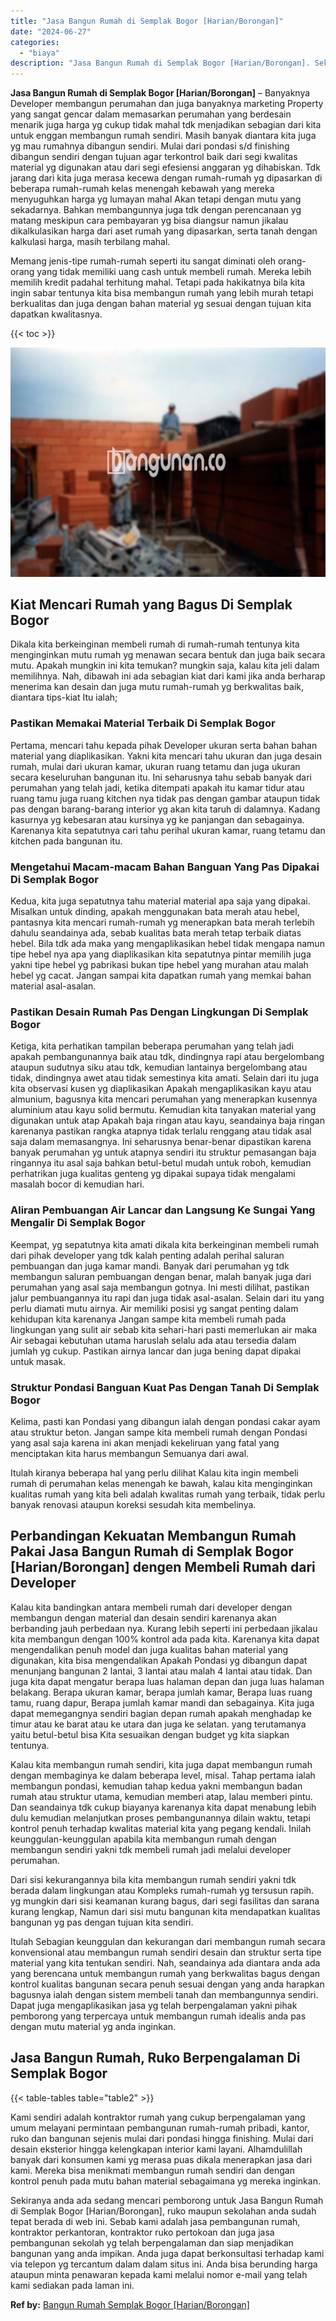 ```yaml
---
title: "Jasa Bangun Rumah di Semplak Bogor [Harian/Borongan]"
date: "2024-06-27"
categories: 
  - "biaya"
description: "Jasa Bangun Rumah di Semplak Bogor [Harian/Borongan]. Sekiranya anda ada sedang mencari pemborong untuk Jasa Bangun Rumah di Semplak Bogor [Harian/Borongan..."
---
```


**Jasa Bangun Rumah di Semplak Bogor \[Harian/Borongan\]** – Banyaknya Developer membangun perumahan dan juga banyaknya marketing Property yang sangat gencar dalam memasarkan perumahan yang berdesain menarik juga harga yg cukup tidak mahal tdk menjadikan sebagian dari kita untuk enggan membangun rumah sendiri. Masih banyak diantara kita juga yg mau rumahnya dibangun sendiri. Mulai dari pondasi s/d finishing dibangun sendiri dengan tujuan agar terkontrol baik dari segi kwalitas material yg digunakan atau dari segi efesiensi anggaran yg dihabiskan. Tdk jarang dari kita juga merasa kecewa dengan rumah-rumah yg dipasarkan di beberapa rumah-rumah kelas menengah kebawah yang mereka menyuguhkan harga yg lumayan mahal Akan tetapi dengan mutu yang sekadarnya. Bahkan membangunnya juga tdk dengan perencanaan yg matang meskipun cara pembayaran yg bisa diangsur namun jikalau dikalkulasikan harga dari aset rumah yang dipasarkan, serta tanah dengan kalkulasi harga, masih terbilang mahal.

Memang jenis-tipe rumah-rumah seperti itu sangat diminati oleh orang-orang yang tidak memiliki uang cash untuk membeli rumah. Mereka lebih memilih kredit padahal terhitung mahal. Tetapi pada hakikatnya bila kita ingin sabar tentunya kita bisa membangun rumah yang lebih murah tetapi berkualitas dan juga dengan bahan material yg sesuai dengan tujuan kita dapatkan kwalitasnya.

{{< toc >}}

![Jasa Bangun Rumah di Semplak Bogor [Harian/Borongan]](/images/borong-bangunan-02.png)

## Kiat Mencari Rumah yang Bagus Di Semplak Bogor

Dikala kita berkeinginan membeli rumah di rumah-rumah tentunya kita menginginkan mutu rumah yg menawan secara bentuk dan juga baik secara mutu. Apakah mungkin ini kita temukan? mungkin saja, kalau kita jeli dalam memilihnya. Nah, dibawah ini ada sebagian kiat dari kami jika anda berharap menerima kan desain dan juga mutu rumah-rumah yg berkwalitas baik, diantara tips-kiat Itu ialah;

### Pastikan Memakai Material Terbaik Di Semplak Bogor

Pertama, mencari tahu kepada pihak Developer ukuran serta bahan bahan material yang diaplikasikan. Yakni kita mencari tahu ukuran dan juga desain rumah, mulai dari ukuran kamar, ukuran ruang tetamu dan juga ukuran secara keseluruhan bangunan itu. Ini seharusnya tahu sebab banyak dari perumahan yang telah jadi, ketika ditempati apakah itu kamar tidur atau ruang tamu juga ruang kitchen nya tidak pas dengan gambar ataupun tidak pas dengan barang-barang interior yg akan kita taruh di dalamnya. Kadang kasurnya yg kebesaran atau kursinya yg ke panjangan dan sebagainya. Karenanya kita sepatutnya cari tahu perihal ukuran kamar, ruang tetamu dan kitchen pada bangunan itu.

### Mengetahui Macam-macam Bahan Banguan Yang Pas Dipakai Di Semplak Bogor

Kedua, kita juga sepatutnya tahu material material apa saja yang dipakai. Misalkan untuk dinding, apakah menggunakan bata merah atau hebel, pantasnya kita mencari rumah-rumah yg menerapkan bata merah terlebih dahulu seandainya ada, sebab kualitas bata merah tetap terbaik diatas hebel. Bila tdk ada maka yang mengaplikasikan hebel tidak mengapa namun tipe hebel nya apa yang diaplikasikan kita sepatutnya pintar memilih juga yakni tipe hebel yg pabrikasi bukan tipe hebel yang murahan atau malah hebel yg cacat. Jangan sampai kita dapatkan rumah yang memkai bahan material asal-asalan.

### Pastikan Desain Rumah Pas Dengan Lingkungan Di Semplak Bogor

Ketiga, kita perhatikan tampilan beberapa perumahan yang telah jadi apakah pembangunannya baik atau tdk, dindingnya rapi atau bergelombang ataupun sudutnya siku atau tdk, kemudian lantainya bergelombang atau tidak, dindingnya awet atau tidak semestinya kita amati. Selain dari itu juga kita observasi kusen yg diaplikasikan Apakah mengaplikasikan kayu atau almunium, bagusnya kita mencari perumahan yang menerapkan kusennya aluminium atau kayu solid bermutu. Kemudian kita tanyakan material yang digunakan untuk atap Apakah baja ringan atau kayu, seandainya baja ringan karenanya pastikan rangka atapnya tidak terlalu renggang atau tidak asal saja dalam memasangnya. Ini seharusnya benar-benar dipastikan karena banyak perumahan yg untuk atapnya sendiri itu struktur pemasangan baja ringannya itu asal saja bahkan betul-betul mudah untuk roboh, kemudian perhatrikan juga kualitas genteng yg dipakai supaya tidak mengalami masalah bocor di kemudian hari.

### Aliran Pembuangan Air Lancar dan Langsung Ke Sungai Yang Mengalir Di Semplak Bogor

Keempat, yg sepatutnya kita amati dikala kita berkeinginan membeli rumah dari pihak developer yang tdk kalah penting adalah perihal saluran pembuangan dan juga kamar mandi. Banyak dari perumahan yg tdk membangun saluran pembuangan dengan benar, malah banyak juga dari perumahan yang asal saja membangun gotnya. Ini mesti dilihat, pastikan jalur pembuangannya itu rapi dan juga tidak asal-asalan. Selain dari itu yang perlu diamati mutu airnya. Air memiliki posisi yg sangat penting dalam kehidupan kita karenanya Jangan sampe kita membeli rumah pada lingkungan yang sulit air sebab kita sehari-hari pasti memerlukan air maka Air sebagai kebutuhan utama haruslah selalu ada atau tersedia dalam jumlah yg cukup. Pastikan airnya lancar dan juga bening dapat dipakai untuk masak.

### Struktur Pondasi Banguan Kuat Pas Dengan Tanah Di Semplak Bogor

Kelima, pasti kan Pondasi yang dibangun ialah dengan pondasi cakar ayam atau struktur beton. Jangan sampe kita membeli rumah dengan Pondasi yang asal saja karena ini akan menjadi kekeliruan yang fatal yang menciptakan kita harus membangun Semuanya dari awal.

Itulah kiranya beberapa hal yang perlu dilihat Kalau kita ingin membeli rumah di perumahan kelas menengah ke bawah, kalau kita menginginkan kualitas rumah yang kita beli adalah kwalitas rumah yang terbaik, tidak perlu banyak renovasi ataupun koreksi sesudah kita membelinya.

## Perbandingan Kekuatan Membangun Rumah Pakai Jasa Bangun Rumah di Semplak Bogor \[Harian/Borongan\] dengen Membeli Rumah dari Developer

Kalau kita bandingkan antara membeli rumah dari developer dengan membangun dengan material dan desain sendiri karenanya akan berbanding jauh perbedaan nya. Kurang lebih seperti ini perbedaan jikalau kita membangun dengan 100% kontrol ada pada kita. Karenanya kita dapat mengendalikan penuh model dan juga kualitas bahan material yang digunakan, kita bisa mengendalikan Apakah Pondasi yg dibangun dapat menunjang bangunan 2 lantai, 3 lantai atau malah 4 lantai atau tidak. Dan juga kita dapat mengatur berapa luas halaman depan dan juga luas halaman belakang. Berapa ukuran kamar, berapa jumlah kamar, Berapa luas ruang tamu, ruang dapur, Berapa jumlah kamar mandi dan sebagainya. Kita juga dapat memegangnya sendiri bagian depan rumah apakah menghadap ke timur atau ke barat atau ke utara dan juga ke selatan. yang terutamanya yaitu betul-betul bisa Kita sesuaikan dengan budget yg kita siapkan tentunya.

Kalau kita membangun rumah sendiri, kita juga dapat membangun rumah dengan membaginya ke dalam beberapa level, misal. Tahap pertama ialah membangun pondasi, kemudian tahap kedua yakni membangun badan rumah atau struktur utama, kemudian memberi atap, lalau memberi pintu. Dan seandainya tdk cukup biayanya karenanya kita dapat menabung lebih dulu kemudian melanjutkan proses pembangunannya dilain waktu, tetapi kontrol penuh terhadap kwalitas material kita yang pegang kendali. Inilah keunggulan-keunggulan apabila kita membangun rumah dengan membangun sendiri yakni tdk membeli rumah jadi melalui developer perumahan.

Dari sisi kekurangannya bila kita membangun rumah sendiri yakni tdk berada dalam lingkungan atau Kompleks rumah-rumah yg tersusun rapih. yg mungkin dari sisi keamanan kurang bagus, dari segi fasilitas dan sarana kurang lengkap, Namun dari sisi mutu bangunan kita mendapatkan kualitas bangunan yg pas dengan tujuan kita sendiri.

Itulah Sebagian keunggulan dan kekurangan dari membangun rumah secara konvensional atau membangun rumah sendiri desain dan struktur serta tipe material yang kita tentukan sendiri. Nah, seandainya ada diantara anda ada yang berencana untuk membangun rumah yang berkwalitas bagus dengan kontrol kualitas bangunan secara penuh sesuai dengan yang anda harapkan bagusnya ialah dengan sistem membeli tanah dan membangunnya sendiri. Dapat juga mengaplikasikan jasa yg telah berpengalaman yakni pihak pemborong yang terpercaya untuk membangun rumah idealis anda pas dengan mutu material yg anda inginkan.

## Jasa Bangun Rumah, Ruko Berpengalaman Di Semplak Bogor

{{< table-tables table="table2" >}}

Kami sendiri adalah kontraktor rumah yang cukup berpengalaman yang umum melayani permintaan pembangunan rumah-rumah pribadi, kantor, ruko dan bangunan sejenis mulai dari pondasi hingga finishing. Mulai dari desain eksterior hingga kelengkapan interior kami layani. Alhamdulillah banyak dari konsumen kami yg merasa puas dikala menerapkan jasa dari kami. Mereka bisa menikmati membangun rumah sendiri dan dengan kontrol penuh pada mutu bahan material sebagaimana yg mereka inginkan.

Sekiranya anda ada sedang mencari pemborong untuk Jasa Bangun Rumah di Semplak Bogor \[Harian/Borongan\], ruko maupun sekolahan anda sudah tepat berada di web ini. Sebab kami adalah jasa pembangunan rumah, kontraktor perkantoran, kontraktor ruko pertokoan dan juga jasa pembangunan sekolah yg telah berpengalaman dan siap menjadikan bangunan yang anda impikan. Anda juga dapat berkonsultasi terhadap kami via telepon yg tercantum dalam dalam situs ini. Anda bisa berunding harga ataupun minta penawaran kepada kami melalui nomor e-mail yang telah kami sediakan pada laman ini.

**Ref by:** [Bangun Rumah Semplak Bogor [Harian/Borongan]](https://id.wikipedia.org/wiki/Bangun)
